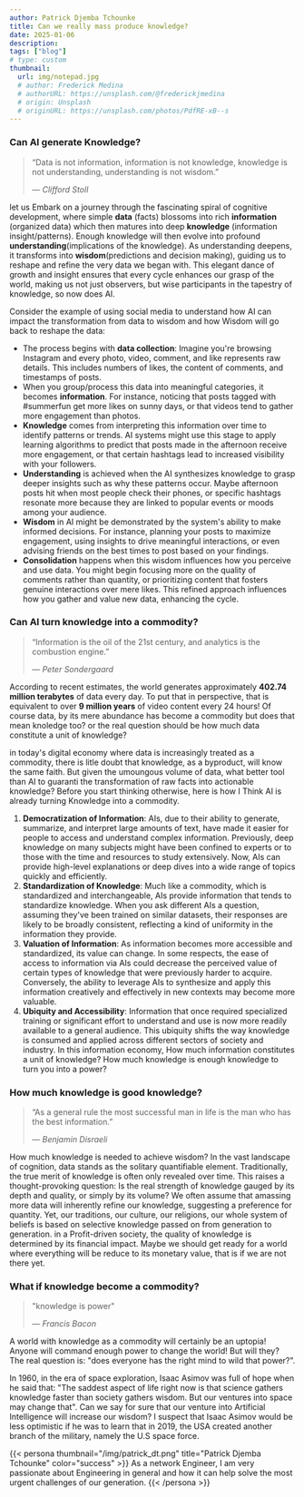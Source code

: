 ```yaml
---
author: Patrick Djemba Tchounke
title: Can we really mass produce knowledge?
date: 2025-01-06
description: 
tags: ["blog"]
# type: custom
thumbnail:
  url: img/notepad.jpg
  # author: Frederick Medina
  # authorURL: https://unsplash.com/@frederickjmedina
  # origin: Unsplash
  # originURL: https://unsplash.com/photos/PdfRE-xB--s
---
```


### Can AI generate Knowledge?

>“Data is not information, information is not knowledge, knowledge is not understanding, understanding is not wisdom.”
>
>— _Clifford Stoll_

let us Embark on a journey through the fascinating spiral of cognitive development, where simple **data** (facts) blossoms into rich **information** (organized data) which then matures into deep **knowledge** (information insight/patterns). Enough knowledge will then evolve into profound **understanding**(implications of the knowledge). As understanding deepens, it transforms into **wisdom**(predictions and decision making), guiding us to reshape and refine the very data we began with. This elegant dance of growth and insight ensures that every cycle enhances our grasp of the world, making us not just observers, but wise participants in the tapestry of knowledge, so now does AI.

Consider the example of using social media to understand how AI can impact the transformation from data to wisdom and how Wisdom will go back to reshape the data:

- The process begins with **data collection**: Imagine you're browsing Instagram and every photo, video, comment, and like represents raw details. This includes numbers of likes, the content of comments, and timestamps of posts.
- When you group/process this data into meaningful categories, it becomes **information**. For instance, noticing that posts tagged with #summerfun get more likes on sunny days, or that videos tend to gather more engagement than photos.
- **Knowledge** comes from interpreting this information over time to identify patterns or trends. AI systems might use this stage to apply learning algorithms to predict that posts made in the afternoon receive more engagement, or that certain hashtags lead to increased visibility with your followers.
- **Understanding** is achieved when the AI synthesizes knowledge to grasp deeper insights such as why these patterns occur. Maybe afternoon posts hit when most people check their phones, or specific hashtags resonate more because they are linked to popular events or moods among your audience.
- **Wisdom** in AI might be demonstrated by the system's ability  to make informed decisions. For instance, planning your posts to maximize engagement, using insights to drive meaningful interactions, or even advising friends on the best times to post based on your findings.
- **Consolidation** happens when this wisdom influences how you perceive and use data. You might begin focusing more on the quality of comments rather than quantity, or prioritizing content that fosters genuine interactions over mere likes. This refined approach influences how you gather and value new data, enhancing the cycle.

### Can AI turn knowledge into a commodity?

> “Information is the oil of the 21st century, and analytics is the combustion engine.”
>
>— _Peter Sondergaard_

According to recent estimates, the world generates approximately **402.74 million terabytes** of data every day. To put that in perspective, that is equivalent to over **9 million years** of video content every 24 hours! Of course data, by its mere abundance has become a commodity but does that mean knoledge too? or the real question should be how much data constitute a unit of knowledge?

in today's digital economy where data is increasingly treated as a commodity, there is litle doubt that knowledge, as a byproduct,  will know the same faith. But given the umoungous volume of data, what better tool than AI to guaranti the transformation of raw facts into actionable knowledge? Before you start thinking otherwise, here is how I Think AI is already turning Knowledge into a commodity.

1. **Democratization of Information**: AIs, due to their ability to generate, summarize, and interpret large amounts of text, have made it easier for people to access and understand complex information. Previously, deep knowledge on many subjects might have been confined to experts or to those with the time and resources to study extensively. Now, AIs can provide high-level explanations or deep dives into a wide range of topics quickly and efficiently.
2. **Standardization of Knowledge**: Much like a commodity, which is standardized and interchangeable, AIs provide information that tends to standardize knowledge. When you ask different AIs a question, assuming they've been trained on similar datasets, their responses are likely to be broadly consistent, reflecting a kind of uniformity in the information they provide.
3. **Valuation of Information**: As information becomes more accessible and standardized, its value can change. In some respects, the ease of access to information via AIs could decrease the perceived value of certain types of knowledge that were previously harder to acquire. Conversely, the ability to leverage AIs to synthesize and apply this information creatively and effectively in new contexts may become more valuable.
4. **Ubiquity and Accessibility**: Information that once required specialized training or significant effort to understand and use is now more readily available to a general audience. This ubiquity shifts the way knowledge is consumed and applied across different sectors of society and industry.
In this information economy, How much information constitutes a unit of knowledge? How much knowledge is enough knowledge to turn you into a power?

### How much knowledge is good knowledge?

>“As a general rule the most successful man in life is the man who has the best information.”
>
>— _Benjamin Disraeli_

How much knowledge is needed to achieve wisdom? In the vast landscape of cognition, data stands as the solitary quantifiable element. Traditionally, the true merit of knowledge is often only revealed over time. This raises a thought-provoking question: Is the real strength of knowledge gauged by its depth and quality, or simply by its volume? We often assume that amassing more data will inherently refine our knowledge, suggesting a preference for quantity. Yet, our traditions, our culture, our religions, our whole system of beliefs is based on selective knowledge passed on from generation to generation. in a Profit-driven society, the quality of knowledge is determined by its financial impact. Maybe we should get ready for a world where everything will be reduce to its monetary value, that is if we are not there yet.

### What if knowledge become a commodity?

> "knowledge is power"
>
>— _Francis Bacon_

A world with knowledge as a commodity will certainly be an uptopia! Anyone will command enough power to change the world! But will they? The real question is: "does everyone has the right mind to wild that power?".

In 1960, in the era of space exploration, Isaac Asimov was full of hope when he said that: "The saddest aspect of life right now is that science gathers knowledge faster than society gathers wisdom. But our ventures into space may change that". Can we say for sure that our venture into Artificial Intelligence will increase our wisdom? I suspect that Isaac Asimov would be less optimistic if he was to learn that in 2019, the USA created another branch of the military, namely the U.S space force.

{{< persona thumbnail="/img/patrick_dt.png" title="Patrick Djemba Tchounke" color="success" >}}
  As a network Engineer, I am very passionate about Engineering in general and how it can help solve the most  urgent challenges of our generation.
{{< /persona >}}
